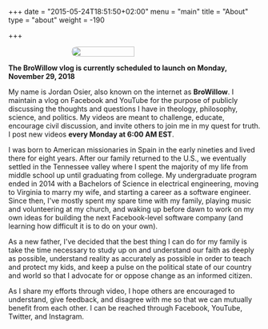 +++
date = "2015-05-24T18:51:50+02:00"
menu = "main"
title = "About"
type = "about"
weight = -190

+++

<div style="display: flex; align-items: center; align-content: center; justify-content: center;"><img style="border-radius: 180px;" width="50%" src="/img/about.jpg"/></div>

**The BroWillow vlog is currently scheduled to launch on Monday, November 29, 2018**

My name is Jordan Osier, also known on the internet as **BroWillow**. I maintain a vlog on Facebook and YouTube for the purpose of publicly discussing the thoughts and questions I have in theology, philosophy, science, and politics. My videos are meant to challenge, educate, encourage civil discussion, and invite others to join me in my quest for truth. I post new videos **every Monday at 6:00 AM EST**.

I was born to American missionaries in Spain in the early nineties and lived there for eight years. After our family returned to the U.S., we eventually settled in the Tennessee valley where I spent the majority of my life from middle school up until graduating from college. My undergraduate program ended in 2014 with a Bachelors of Science in electrical engineering, moving to Virginia to marry my wife, and starting a career as a software engineer. Since then, I've mostly spent my spare time with my family, playing music and volunteering at my church, and waking up before dawn to work on my own ideas for building the next Facebook-level software company (and learning how difficult it is to do on your own).

As a new father, I've decided that the best thing I can do for my family is take the time necessary to study up on and understand our faith as deeply as possible, understand reality as accurately as possible in order to teach and protect my kids, and keep a pulse on the political state of our country and world so that I advocate for or oppose change as an informed citizen.

As I share my efforts through video, I hope others are encouraged to understand, give feedback, and disagree with me so that we can mutually benefit from each other. I can be reached through Facebook, YouTube, Twitter, and Instagram.








